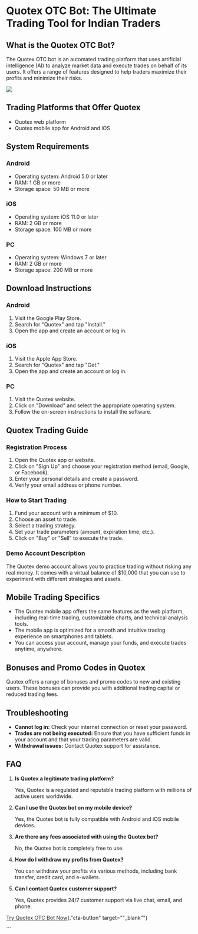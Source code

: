# Quotex OTC Bot: The Ultimate Trading Tool for Indian Traders

## What is the Quotex OTC Bot?

The Quotex OTC bot is an automated trading platform that uses artificial
intelligence (AI) to analyze market data and execute trades on behalf of
its users. It offers a range of features designed to help traders
maximize their profits and minimize their risks.

[![](https://static.quotex.io/files/4_en/300_250.jpg)](https://traff.sbs/brokerqxlid)

## Trading Platforms that Offer Quotex

-   Quotex web platform
-   Quotex mobile app for Android and iOS

## System Requirements

### Android

-   Operating system: Android 5.0 or later
-   RAM: 1 GB or more
-   Storage space: 50 MB or more

### iOS

-   Operating system: iOS 11.0 or later
-   RAM: 2 GB or more
-   Storage space: 100 MB or more

### PC

-   Operating system: Windows 7 or later
-   RAM: 2 GB or more
-   Storage space: 200 MB or more

## Download Instructions

### Android

1.  Visit the Google Play Store.
2.  Search for "Quotex" and tap "Install."
3.  Open the app and create an account or log in.

### iOS

1.  Visit the Apple App Store.
2.  Search for "Quotex" and tap "Get."
3.  Open the app and create an account or log in.

### PC

1.  Visit the Quotex website.
2.  Click on "Download" and select the appropriate operating
    system.
3.  Follow the on-screen instructions to install the software.

## Quotex Trading Guide

### Registration Process

1.  Open the Quotex app or website.
2.  Click on "Sign Up" and choose your registration method (email,
    Google, or Facebook).
3.  Enter your personal details and create a password.
4.  Verify your email address or phone number.

### How to Start Trading

1.  Fund your account with a minimum of \$10.
2.  Choose an asset to trade.
3.  Select a trading strategy.
4.  Set your trade parameters (amount, expiration time, etc.).
5.  Click on "Buy" or "Sell" to execute the trade.

### Demo Account Description

The Quotex demo account allows you to practice trading without risking
any real money. It comes with a virtual balance of \$10,000 that you can
use to experiment with different strategies and assets.

## Mobile Trading Specifics

-   The Quotex mobile app offers the same features as the web platform,
    including real-time trading, customizable charts, and technical
    analysis tools.
-   The mobile app is optimized for a smooth and intuitive trading
    experience on smartphones and tablets.
-   You can access your account, manage your funds, and execute trades
    anytime, anywhere.

## Bonuses and Promo Codes in Quotex

Quotex offers a range of bonuses and promo codes to new and existing
users. These bonuses can provide you with additional trading capital or
reduced trading fees.

## Troubleshooting

-   **Cannot log in:** Check your internet connection or reset your
    password.
-   **Trades are not being executed:** Ensure that you have sufficient
    funds in your account and that your trading parameters are valid.
-   **Withdrawal issues:** Contact Quotex support for assistance.

## FAQ

1.  **Is Quotex a legitimate trading platform?**

    Yes, Quotex is a regulated and reputable trading platform with
    millions of active users worldwide.

2.  **Can I use the Quotex bot on my mobile device?**

    Yes, the Quotex bot is fully compatible with Android and iOS mobile
    devices.

3.  **Are there any fees associated with using the Quotex bot?**

    No, the Quotex bot is completely free to use.

4.  **How do I withdraw my profits from Quotex?**

    You can withdraw your profits via various methods, including bank
    transfer, credit card, and e-wallets.

5.  **Can I contact Quotex customer support?**

    Yes, Quotex provides 24/7 customer support via live chat, email, and
    phone.

[Try Quotex OTC Bot
Now](\%22https://traff.sbs/brokerqxlid\%22){."cta-button"
target=""_blank""}

\`\`\`


